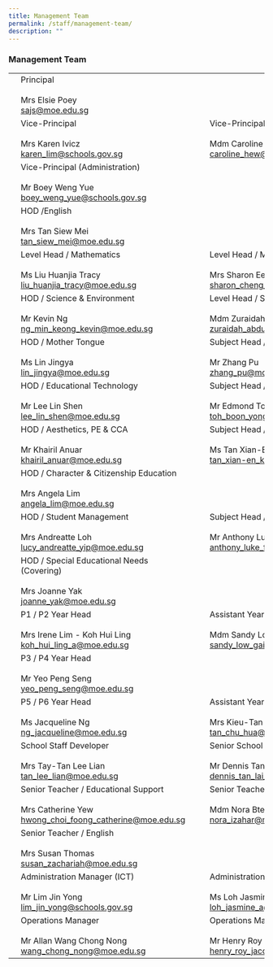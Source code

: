 ```yaml
---
title: Management Team
permalink: /staff/management-team/
description: ""
---
```

### Management Team

|  	|  	|  	|  	|  	|
|---	|---	|---	|---	|---	|
| 	| Principal<br><br>Mrs Elsie Poey<br>sajs@moe.edu.sg 	|  	|  	|  	| 
| 	| Vice-Principal<br><br>Mrs Karen Ivicz<br>karen_lim@schools.gov.sg ||| Vice-Principal<br><br>Mdm Caroline Hew<br>caroline_hew@schools.gov.sg 
| 	| Vice-Principal (Administration)<br><br>Mr Boey Weng Yue<br>boey_weng_yue@schools.gov.sg 	|
|| HOD /English<br><br>Mrs Tan Siew Mei<br>tan_siew_mei@moe.edu.sg 	|   	|  	|  	|
 | 	| Level Head / Mathematics<br><br>Ms Liu Huanjia Tracy<br>liu_huanjia_tracy@moe.edu.sg 	|   	|  	|Level Head / Mathematics<br><br>Mrs Sharon Ee<br>sharon_cheng_shi_min@moe.edu.sg 
| | HOD / Science &amp; Environment<br><br>Mr Kevin Ng<br>ng_min_keong_kevin@moe.edu.sg 	|   	| | Level Head / Science &amp; Environment<br><br>Mdm Zuraidah Bte Abdul Malik<br>zuraidah_abdul_malik@moe.edu.sg 	|
| 	| HOD / Mother Tongue<br><br>Ms Lin Jingya<br>lin_jingya@moe.edu.sg  	|   	| 	| Subject Head / Chinese Language<br><br>Mr Zhang Pu<br>zhang_pu@moe.edu.sg  	
| 	| HOD / Educational Technology<br><br>Mr Lee Lin Shen<br>lee_lin_shen@moe.edu.sg 	|   	|	| Subject Head / PE (Covering)<br><br>Mr Edmond Toh<br>toh_boon_yong_edmond@moe.edu.sg	|
| | HOD / Aesthetics, PE &amp; CCA<br><br>Mr Khairil Anuar<br>khairil_anuar@moe.edu.sg 	|   	| 	| Subject Head / Aesthetics<br><br>Ms Tan Xian-En Kimberly<br>tan_xian-en_kimberly@moe.edu.sg 	|
| | HOD / Character &amp; Citizenship Education<br><br>Mrs Angela Lim<br>angela_lim@moe.edu.sg 	|   	|  	|  	|
|	| HOD / Student Management<br><br>Mrs Andreatte Loh<br>lucy_andreatte_yip@moe.edu.sg 	|   	| 	| Subject Head / Student Management<br><br>Mr Anthony Luke Fernandez<br>anthony_luke_fernandez@moe.edu.sg 	|
| 	| HOD / Special Educational Needs (Covering)<br><br>Mrs Joanne Yak<br>joanne_yak@moe.edu.sg 	|   	|   	|   	|
| 	| P1 / P2 Year Head<br><br>Mrs Irene Lim - Koh Hui Ling<br>koh_hui_ling_a@moe.edu.sg 	|   	| 	| Assistant Year Head (P1 / P2)<br><br>Mdm Sandy Low<br>sandy_low_gait_hong@moe.edu.sg 	|
| 	| P3 / P4 Year Head<br><br>Mr Yeo Peng Seng<br>yeo_peng_seng@moe.edu.sg 	|   	|  	| |
| 	| P5 / P6 Year Head<br><br>Ms Jacqueline Ng<br>ng_jacqueline@moe.edu.sg 	|   	|	| Assistant Year Head (P5 / P6)<br><br>Mrs Kieu-Tan Chu Hua Doreen<br>tan_chu_hua@moe.edu.sg 	|
| | School Staff Developer<br><br>Mrs Tay-Tan Lee Lian<br>tan_lee_lian@moe.edu.sg 	|   	| 	| Senior School Counselor<br><br>Mr Dennis Tan Lai Hoe<br>dennis_tan_lai_hoe@moe.edu.sg 	|
| | Senior Teacher / Educational Support<br><br>Mrs Catherine Yew<br>hwong_choi_foong_catherine@moe.edu.sg 	|   	| 	| Senior Teacher / Art<br><br>Mdm Nora Bte Izahar<br>nora_izahar@moe.edu.sg 	|
| 	| Senior Teacher / English<br><br>Mrs Susan Thomas<br>susan_zachariah@moe.edu.sg 	|   	|  	|  	|
|	| Administration Manager (ICT)<br><br>Mr Lim Jin Yong<br>lim_jin_yong@schools.gov.sg 	|   	|  	| Administration Manager<br><br>Ms Loh Jasmine<br>loh_jasmine_a@schools.gov.sg 	 	|
| | Operations Manager<br><br>Mr Allan Wang Chong Nong<br>wang_chong_nong@moe.edu.sg 	|   	|	| Operations Manager<br><br>Mr Henry Roy Jacob <br>henry_roy_jacob@moe.edu.sg 	|
